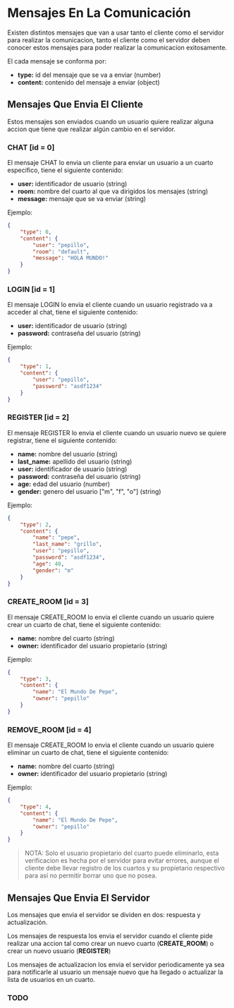 # Mensajes En La Comunicación

Existen distintos mensajes que van a usar tanto el cliente como el servidor
para realizar la comunicacion, tanto el cliente como el servidor deben conocer
estos mensajes para poder realizar la comunicacion exitosamente.

El cada mensaje se conforma por:

- **type:** id del mensaje que se va a enviar (number)
- **content:** contenido del mensaje a enviar (object)

## Mensajes Que Envia El Cliente
Estos mensajes son enviados cuando un usuario quiere realizar alguna accion
que tiene que realizar algún cambio en el servidor.

### CHAT [id = 0]
El mensaje CHAT lo envia un cliente para enviar un usuario a un cuarto
especifico, tiene el siguiente contenido:

- **user:** identificador de usuario (string)
- **room:** nombre del cuarto al que va dirigidos los mensajes (string)
- **message:** mensaje que se va enviar (string)

Ejemplo:
```json
{
    "type": 0,
    "content": {
        "user": "pepillo",
        "room": "default",
        "message": "HOLA MUNDO!"
    }
}
```

### LOGIN [id = 1]
El mensaje LOGIN lo envia el cliente cuando un usuario registrado va a acceder
al chat, tiene el siguiente contenido:

- **user:** identificador de usuario (string)
- **password:** contraseña del usuario (string)

Ejemplo:
```json
{
    "type": 1,
    "content": {
        "user": "pepillo",
        "password": "asdf1234"
    }
}
```

### REGISTER [id = 2]
El mensaje REGISTER lo envia el cliente cuando un usuario nuevo se quiere
registrar, tiene el siguiente contenido:

- **name:** nombre del usuario (string)
- **last_name:** apellido del usuario (string)
- **user:** identificador de usuario (string)
- **password:** contraseña del usuario (string)
- **age:** edad del usuario (number)
- **gender:** genero del usuario \["m", "f", "o"\] (string)

Ejemplo:
```json
{
    "type": 2,
    "content": {
        "name": "pepe",
        "last_name": "grillo",
        "user": "pepillo",
        "password": "asdf1234",
        "age": 40,
        "gender": "m"
    }
}
```

### CREATE_ROOM [id = 3]
El mensaje CREATE_ROOM lo envia el cliente cuando un usuario quiere crear un
cuarto de chat, tiene el siguiente contenido:

- **name:** nombre del cuarto (string)
- **owner:** identificador del usuario propietario (string)

Ejemplo:
```json
{
    "type": 3,
    "content": {
        "name": "El Mundo De Pepe",
        "owner": "pepillo"
    }
}
```

### REMOVE_ROOM [id = 4]
El mensaje CREATE_ROOM lo envia el cliente cuando un usuario quiere eliminar un
cuarto de chat, tiene el siguiente contenido:

- **name:** nombre del cuarto (string)
- **owner:** identificador del usuario propietario (string)

Ejemplo:
```json
{
    "type": 4,
    "content": {
        "name": "El Mundo De Pepe",
        "owner": "pepillo"
    }
}
```

>NOTA: Solo el usuario propietario del cuarto puede eliminarlo, esta
verificacion es hecha por el servidor para evitar errores, aunque el cliente
debe llevar registro de los cuartos y su propietario respectivo para así
no permitir borrar uno que no posea.

## Mensajes Que Envia El Servidor
Los mensajes que envia el servidor se dividen en dos: respuesta y actualización.

Los mensajes de respuesta los envia el servidor cuando el cliente pide realizar
una accion tal como crear un nuevo cuarto (**CREATE_ROOM**) o crear un nuevo
usuario (**REGISTER**)

Los mensajes de actualizacion los envia el servidor periodicamente ya sea para
notificarle al usuario un mensaje nuevo que ha llegado o actualizar la lista
de usuarios en un cuarto.

### TODO
